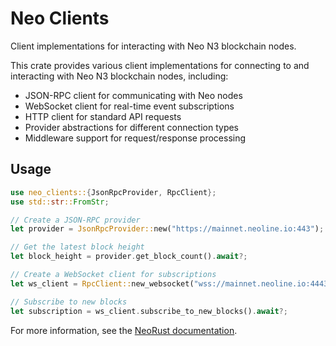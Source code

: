 # Neo Clients

Client implementations for interacting with Neo N3 blockchain nodes.

This crate provides various client implementations for connecting to and interacting with Neo N3 blockchain nodes, including:

- JSON-RPC client for communicating with Neo nodes
- WebSocket client for real-time event subscriptions
- HTTP client for standard API requests
- Provider abstractions for different connection types
- Middleware support for request/response processing

## Usage

```rust
use neo_clients::{JsonRpcProvider, RpcClient};
use std::str::FromStr;

// Create a JSON-RPC provider
let provider = JsonRpcProvider::new("https://mainnet.neoline.io:443");

// Get the latest block height
let block_height = provider.get_block_count().await?;

// Create a WebSocket client for subscriptions
let ws_client = RpcClient::new_websocket("wss://mainnet.neoline.io:4443/ws");

// Subscribe to new blocks
let subscription = ws_client.subscribe_to_new_blocks().await?;
```

For more information, see the [NeoRust documentation](https://docs.rs/neo3).
